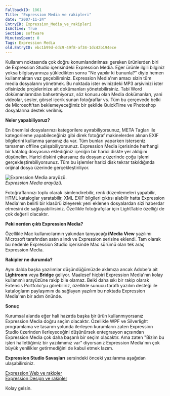 ```yaml
---
FallbackID: 1861
Title: "Expression Media ve rakipleri"
date: "2007-11-24"
EntryID: Expression_Media_ve_rakipleri
IsActive: True
Section: software
MinutesSpent: 0
Tags: Expression Media
old.EntryID: ebc1b99d-ddc9-49f8-af34-1dc42b194ece
---
```

Kullanım noktasında çok doğru konumlandırılması gereken ürünlerden biri
de Expression Studio içerisindeki Expression Media. Eğer ürünle ilgili
bilginiz yoksa bilgisayarınıza yükledikten sonra "Ne yapılır ki
bununla?" diyip hemen kullanmaktan vaz geçebilirsiniz. Expression
Media'nın amacı sizin tüm media dosyalarını yönetmek. Bu noktada ister
evinizdeki MP3 arşivinizi ister ofisinizde projelerinize ait dokümanları
yönetebilirsiniz. Tabi Word dokümanlarından bahsetmiyoruz, söz konusu
olan Media dokümanları, yani videolar, sesler, görsel içerik sunan
fotoğraflar vs. Tüm bu çerçevede belki de Microsoft'tan beklemeyeceğimiz
bir şekilde QuickTime ve Photoshop dosyalarına destek verilmiş.

**Neler yapabiliyoruz?**

En önemlisi dosyalarınızı kategorilere ayırabiliyorsunuz, META Tagları
ile kategorileme yapabileceğiniz gibi direk fotoğraf makinelerden alınan
EXIF bilgilerini kullanma şansınız da var. Tüm bunları yaparken
isterseniz tamamen offline çalışabiliyorsunuz. Expression Media
içerisinde herhangi bir katalog dosyasına eklediğiniz içeriğin bir
harici diskte yer aldığını düşünelim. Harici diskini çıkarsanız da
dosyanız üzerinde çoğu işlemi gerçekleştirebiliyorsunuz. Tüm bu işlemler
harici disk tekrar takıldığında orijinal dosya üzerinde
gerçekleştiriliyor.

![Expression Media
arayüzü.](media/Expression_Media_ve_rakipleri/23112007_1.png)\
*Expression Media arayüzü.*

Fotoğraflarınızı toplu olarak isimlendirebilir, renk düzenlemeleri
yapabilir, HTML kataloglar yaratabilir, XML EXIF bilgileri çıktısı
alabilir hatta Expression Media'nın belirli bir klasörü izleyerek yeni
eklenen dosyalardan sizi haberdar etmesini de sağlayabilirsiniz.
Özellikle fotoğrafçılar için LightTable özelliği de çok değerli
olacaktır.

**Peki nerden çıktı Expression Media?**

Özellikle Mac kullanıcılarının yakından tanıyacağı **iMedia View**
yazılımı Microsoft tarafından satın alındı ve Expression serisine
eklendi. Tam olarak bu nedenle Expression Studio içerisinde Mac sürümü
olan tek araç Expression Media.

**Rakipler ne durumda?**

Aynı dalda başka yazılımlar düşündüğümüzde aklımıza ancak Adobe'a ait
**Lightroom** veya **Bridge** geliyor. Maalesef hiçbiri Expression
Media'nın kolay kullanımlı arayüzüne rakip bile olamaz. Belki daha sıkı
bir rakip olarak Extensis Portfolio'yu görebiliriz, özellikle sunucu
taraflı yazılım desteği ile katalogların paylaşımını da sağlayan yazılım
bu noktada Expression Media'nın bir adım önünde.

**Sonuç**

Kurumsal alanda eğer hali hazırda başka bir ürün kullanmıyorsanız
Expression Media doğru seçim olacaktır. Özellikle WPF ve Silverlight
programlama ve tasarım yolunda ilerleyen kurumların zaten Expression
Studio üzerinden ilerleyeceğini düşünürsek entegrasyon açısından
Expression Media çok daha başarılı bir seçim olacaktır. Ama zaten "Bizim
bu işleri hallettiğimiz bir yazılımımız var" diyorsanız Expression
Media'nın çok büyük yenilikler getirmediğini de kabul etmek lazım.

**Expression Studio Savaşları** sersindeki önceki yazılarıma aşağıdan
ulaşabilirsiniz.

[Expression Web ve
rakipler](http://daron.yondem.com/tr/post/5ee7ec45-f6f5-4a98-9902-0e8fe2bc2016)\
 [Expression Design ve
rakipler](http://daron.yondem.com/tr/post/4918cfdc-60cf-448f-8a1c-e6859205bc2f)

Kolay gelsin.



